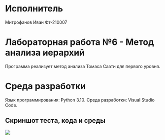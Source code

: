 # Исполнитель

Митрофанов Иван
Фт-210007

# Лабораторная работа №6 - Метод анализа иерархий

Программа реализует метод анализа Томаса Саати для первого уровня.

# Среда разработки

Язык программирования: Python 3.10.
Среда разработки: Visual Studio Code.

## Скриншот теста, кода и среды
![](https://sun9-east.userapi.com/sun9-75/s/v1/ig2/Cw0i2eT_ifnuASVs46_L_QpPkgN8a7SplHKQJwGfNaVdU3Rum5N5h0ai8ZbvWDrujA_qTF3CWSxsc4CoeTn-3jVe.jpg?size=1920x1015&quality=96&type=album)